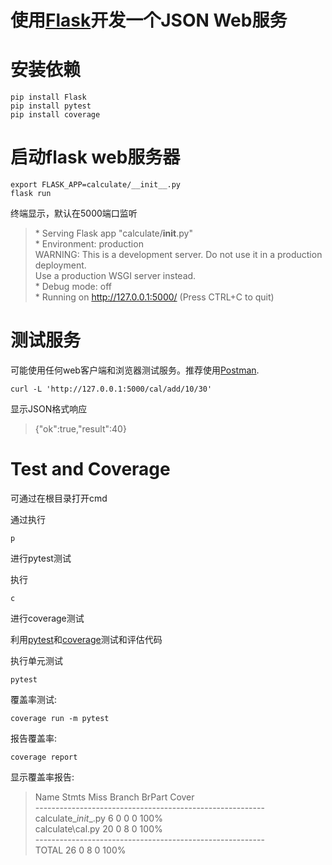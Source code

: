 # 使用[Flask](https://flask.palletsprojects.com/en/1.1.x/)开发一个JSON Web服务

# 安装依赖

    pip install Flask
    pip install pytest
    pip install coverage

# 启动flask web服务器

    export FLASK_APP=calculate/__init__.py
    flask run

终端显示，默认在5000端口监听

> \* Serving Flask app "calculate/__init__.py" <br>
> \* Environment: production <br>
> WARNING: This is a development server. Do not use it in a production deployment. <br>
> Use a production WSGI server instead. <br>
> \* Debug mode: off <br>
> \* Running on http://127.0.0.1:5000/ (Press CTRL+C to quit) <br>

# 测试服务
可能使用任何web客户端和浏览器测试服务。推荐使用[Postman](https://www.getpostman.com/).

    curl -L 'http://127.0.0.1:5000/cal/add/10/30'

显示JSON格式响应
    
> {"ok":true,"result":40}

# Test and Coverage

可通过在根目录打开cmd

通过执行

```shell
p
```

进行pytest测试

执行

```shell
c
```

进行coverage测试

利用[pytest](http://www.pytest.org/en/latest/)和[coverage](https://coverage.readthedocs.io/en/v4.5.x/)测试和评估代码

执行单元测试
    
    pytest

覆盖率测试:

    coverage run -m pytest

报告覆盖率:

    coverage report

显示覆盖率报告:

> Name                    Stmts   Miss Branch BrPart  Cover <br>
> --------------------------------------------------------- <br>
> calculate\__init__.py       6      0      0      0   100% <br>
> calculate\cal.py           20      0      8      0   100% <br>
> --------------------------------------------------------- <br>
> TOTAL                      26      0      8      0   100% <br>

